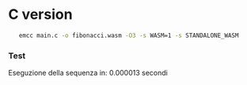 # C version

``` bash
   emcc main.c -o fibonacci.wasm -O3 -s WASM=1 -s STANDALONE_WASM
```

### Test

Eseguzione della sequenza in: 0.000013 secondi